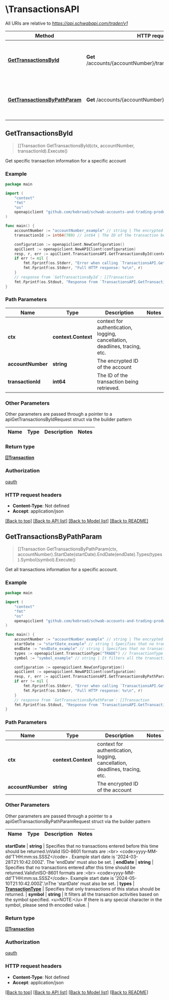# \TransactionsAPI

All URIs are relative to *https://api.schwabapi.com/trader/v1*

Method | HTTP request | Description
------------- | ------------- | -------------
[**GetTransactionsById**](TransactionsAPI.md#GetTransactionsById) | **Get** /accounts/{accountNumber}/transactions/{transactionId} | Get specific transaction information for a specific account
[**GetTransactionsByPathParam**](TransactionsAPI.md#GetTransactionsByPathParam) | **Get** /accounts/{accountNumber}/transactions | Get all transactions information for a specific account.



## GetTransactionsById

> []Transaction GetTransactionsById(ctx, accountNumber, transactionId).Execute()

Get specific transaction information for a specific account



### Example

```go
package main

import (
	"context"
	"fmt"
	"os"
	openapiclient "github.com/kebroad/schwab-accounts-and-trading-production-go"
)

func main() {
	accountNumber := "accountNumber_example" // string | The encrypted ID of the account
	transactionId := int64(789) // int64 | The ID of the transaction being retrieved.

	configuration := openapiclient.NewConfiguration()
	apiClient := openapiclient.NewAPIClient(configuration)
	resp, r, err := apiClient.TransactionsAPI.GetTransactionsById(context.Background(), accountNumber, transactionId).Execute()
	if err != nil {
		fmt.Fprintf(os.Stderr, "Error when calling `TransactionsAPI.GetTransactionsById``: %v\n", err)
		fmt.Fprintf(os.Stderr, "Full HTTP response: %v\n", r)
	}
	// response from `GetTransactionsById`: []Transaction
	fmt.Fprintf(os.Stdout, "Response from `TransactionsAPI.GetTransactionsById`: %v\n", resp)
}
```

### Path Parameters


Name | Type | Description  | Notes
------------- | ------------- | ------------- | -------------
**ctx** | **context.Context** | context for authentication, logging, cancellation, deadlines, tracing, etc.
**accountNumber** | **string** | The encrypted ID of the account | 
**transactionId** | **int64** | The ID of the transaction being retrieved. | 

### Other Parameters

Other parameters are passed through a pointer to a apiGetTransactionsByIdRequest struct via the builder pattern


Name | Type | Description  | Notes
------------- | ------------- | ------------- | -------------



### Return type

[**[]Transaction**](Transaction.md)

### Authorization

[oauth](../README.md#oauth)

### HTTP request headers

- **Content-Type**: Not defined
- **Accept**: application/json

[[Back to top]](#) [[Back to API list]](../README.md#documentation-for-api-endpoints)
[[Back to Model list]](../README.md#documentation-for-models)
[[Back to README]](../README.md)


## GetTransactionsByPathParam

> []Transaction GetTransactionsByPathParam(ctx, accountNumber).StartDate(startDate).EndDate(endDate).Types(types).Symbol(symbol).Execute()

Get all transactions information for a specific account.



### Example

```go
package main

import (
	"context"
	"fmt"
	"os"
	openapiclient "github.com/kebroad/schwab-accounts-and-trading-production-go"
)

func main() {
	accountNumber := "accountNumber_example" // string | The encrypted ID of the account
	startDate := "startDate_example" // string | Specifies that no transactions entered before this time should be returned.\\nValid ISO-8601 formats are :<br> <code>yyyy-MM-dd'T'HH:mm:ss.SSSZ</code> .  Example start date is '2024-03-28T21:10:42.000Z'. The 'endDate' must also be set.
	endDate := "endDate_example" // string | Specifies that no transactions entered after this time should be returned.Valid\\nISO-8601 formats are :<br> <code>yyyy-MM-dd'T'HH:mm:ss.SSSZ</code>. Example start date is '2024-05-10T21:10:42.000Z'.\\nThe 'startDate' must also be set.
	types := openapiclient.TransactionType("TRADE") // TransactionType | Specifies that only transactions of this status should be returned.
	symbol := "symbol_example" // string | It filters all the transaction activities based on the symbol specified. <u>NOTE:</u> If there is any special character in the symbol, please send th encoded value. (optional)

	configuration := openapiclient.NewConfiguration()
	apiClient := openapiclient.NewAPIClient(configuration)
	resp, r, err := apiClient.TransactionsAPI.GetTransactionsByPathParam(context.Background(), accountNumber).StartDate(startDate).EndDate(endDate).Types(types).Symbol(symbol).Execute()
	if err != nil {
		fmt.Fprintf(os.Stderr, "Error when calling `TransactionsAPI.GetTransactionsByPathParam``: %v\n", err)
		fmt.Fprintf(os.Stderr, "Full HTTP response: %v\n", r)
	}
	// response from `GetTransactionsByPathParam`: []Transaction
	fmt.Fprintf(os.Stdout, "Response from `TransactionsAPI.GetTransactionsByPathParam`: %v\n", resp)
}
```

### Path Parameters


Name | Type | Description  | Notes
------------- | ------------- | ------------- | -------------
**ctx** | **context.Context** | context for authentication, logging, cancellation, deadlines, tracing, etc.
**accountNumber** | **string** | The encrypted ID of the account | 

### Other Parameters

Other parameters are passed through a pointer to a apiGetTransactionsByPathParamRequest struct via the builder pattern


Name | Type | Description  | Notes
------------- | ------------- | ------------- | -------------

 **startDate** | **string** | Specifies that no transactions entered before this time should be returned.\\nValid ISO-8601 formats are :&lt;br&gt; &lt;code&gt;yyyy-MM-dd&#39;T&#39;HH:mm:ss.SSSZ&lt;/code&gt; .  Example start date is &#39;2024-03-28T21:10:42.000Z&#39;. The &#39;endDate&#39; must also be set. | 
 **endDate** | **string** | Specifies that no transactions entered after this time should be returned.Valid\\nISO-8601 formats are :&lt;br&gt; &lt;code&gt;yyyy-MM-dd&#39;T&#39;HH:mm:ss.SSSZ&lt;/code&gt;. Example start date is &#39;2024-05-10T21:10:42.000Z&#39;.\\nThe &#39;startDate&#39; must also be set. | 
 **types** | [**TransactionType**](TransactionType.md) | Specifies that only transactions of this status should be returned. | 
 **symbol** | **string** | It filters all the transaction activities based on the symbol specified. &lt;u&gt;NOTE:&lt;/u&gt; If there is any special character in the symbol, please send th encoded value. | 

### Return type

[**[]Transaction**](Transaction.md)

### Authorization

[oauth](../README.md#oauth)

### HTTP request headers

- **Content-Type**: Not defined
- **Accept**: application/json

[[Back to top]](#) [[Back to API list]](../README.md#documentation-for-api-endpoints)
[[Back to Model list]](../README.md#documentation-for-models)
[[Back to README]](../README.md)

